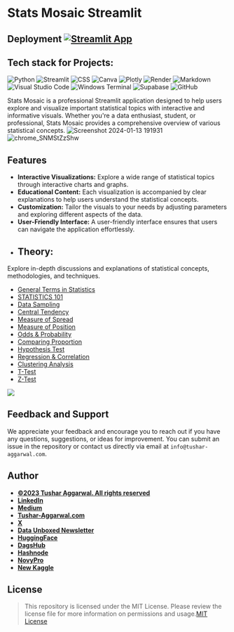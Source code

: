 # Stats Mosaic Streamlit
## Deployment  [![Streamlit App](https://static.streamlit.io/badges/streamlit_badge_black_white.svg)](https://stats-mosaic-guide.streamlit.app/)

## Tech stack for Projects:    

![Python](https://img.shields.io/badge/python-3670A0?style=for-the-badge&logo=python&logoColor=ffdd54)
![Streamlit](https://img.shields.io/badge/Streamlit-FF4B4B.svg?style=for-the-badge&logo=Streamlit&logoColor=white)
![CSS](https://img.shields.io/badge/CSS3-1572B6.svg?style=for-the-badge&logo=CSS3&logoColor=white)
![Canva](https://img.shields.io/badge/Canva-%2300C4CC.svg?style=for-the-badge&logo=Canva&logoColor=white)
![Plotly](https://img.shields.io/badge/Plotly-3F4F75.svg?style=for-the-badge&logo=Plotly&logoColor=white)
![Render](https://img.shields.io/badge/Render-46E3B7.svg?style=for-the-badge&logo=Render&logoColor=white)
![Markdown](https://img.shields.io/badge/markdown-%23000000.svg?style=for-the-badge&logo=markdown&logoColor=white)
![Visual Studio Code](https://img.shields.io/badge/Visual%20Studio%20Code-0078d7.svg?style=for-the-badge&logo=visual-studio-code&logoColor=white)
![Windows Terminal](https://img.shields.io/badge/Windows%20Terminal-%234D4D4D.svg?style=for-the-badge&logo=windows-terminal&logoColor=white)
![Supabase](https://img.shields.io/badge/Supabase-3FCF8E.svg?style=for-the-badge&logo=Supabase&logoColor=white)
![GitHub](https://img.shields.io/badge/github-%23121011.svg?style=for-the-badge&logo=github&logoColor=white)

Stats Mosaic is a professional Streamlit application designed to help users explore and visualize important statistical topics with interactive and informative visuals. Whether you're a data enthusiast, student, or professional, Stats Mosaic provides a comprehensive overview of various statistical concepts.
![Screenshot 2024-01-13 191931](https://github.com/tushar2704/Stats-Mosaic-Streamlit/assets/66141195/94acbf6b-e700-4ecd-8e27-5c3d3332249c)
![chrome_SNMStZzShw](https://github.com/tushar2704/Stats-Mosaic-Streamlit/assets/66141195/4646ef17-d37f-4111-835f-56787c948802)

## Features

- **Interactive Visualizations:** Explore a wide range of statistical topics through interactive charts and graphs.
- **Educational Content:** Each visualization is accompanied by clear explanations to help users understand the statistical concepts.
- **Customization:** Tailor the visuals to your needs by adjusting parameters and exploring different aspects of the data.
- **User-Friendly Interface:** A user-friendly interface ensures that users can navigate the application effortlessly.




* ## Theory: 
 Explore in-depth discussions and explanations of statistical concepts, methodologies, and techniques.
 * [General Terms in Statistics](https://github.com/tushar2704/Statistical-Minds/tree/main/General%20Terms%20in%20Statistics)
 * [STATISTICS 101](https://github.com/tushar2704/Statistical-Minds/tree/main/STATISTICS%20101)
 * [Data Sampling](https://github.com/tushar2704/Statistical-Minds/tree/main/Data%20Sampling)
 * [Central Tendency](https://github.com/tushar2704/Statistical-Minds/tree/main/Central%20Tendency)
 * [Measure of Spread](https://github.com/tushar2704/Statistical-Minds/tree/main/Measure%20of%20Spread)
 * [Measure of Position](https://github.com/tushar2704/Statistical-Minds/tree/main/Measure%20of%20Position)
 * [Odds & Probability](https://github.com/tushar2704/Statistical-Minds/tree/main/Odds%20%26%20Probability)
 * [Comparing Proportion](https://github.com/tushar2704/Statistical-Minds/tree/main/Comparing%20Proportion)
 * [Hypothesis Test](https://github.com/tushar2704/Statistical-Minds/tree/main/Hypothesis%20Test)
 * [Regression & Correlation](https://github.com/tushar2704/Statistical-Minds/tree/main/Regression%20%26%20Correlation)
 * [Clustering Analysis](https://github.com/tushar2704/Statistical-Minds/tree/main/Clustering%20Analysis)
 * [T-Test](https://github.com/tushar2704/Statistical-Minds/tree/main/T-Test)
 * [Z-Test](https://github.com/tushar2704/Statistical-Minds/tree/main/Z-Test)
 

<a href="https://www.buymeacoffee.com/TAggData"><img src="https://img.buymeacoffee.com/button-api/?text=Buy me a beer&emoji=🍺&slug=TAggData&button_colour=FFDD00&font_colour=000000&font_family=Cookie&outline_colour=000000&coffee_colour=ffffff" /></a>


## Feedback and Support
 We appreciate your feedback and encourage you to reach out if you have any questions, suggestions, or ideas for improvement. You can submit an issue in the repository or contact us directly via email at `info@tushar-aggarwal.com`.
## Author  
- [<ins><b>©2023 Tushar Aggarwal. All rights reserved</b></ins>](https://www.tushar-aggarwal.com/)
- <b>[LinkedIn](https://www.linkedin.com/in/tusharaggarwalinseec/)</b>
- <b>[Medium](https://medium.com/@tushar_aggarwal)</b> 
- <b>[Tushar-Aggarwal.com](https://www.tushar-aggarwal.com/)</b>
- <b>[X](https://twitter.com/TaggData)</b> 
- <b>[Data Unboxed Newsletter](https://tadata.substack.com/)</b> 
- <b>[HuggingFace](https://huggingface.co/tushar27)</b> 
- <b>[DagsHub](https://dagshub.com/tushar27)</b> 
- <b>[Hashnode](https://hashnode.com/@TAGG)</b> 
- <b>[NovyPro](https://www.novypro.com/profile_projects/tusharagg)</b> 
- <b>[New Kaggle](https://www.kaggle.com/tagg27)</b> 






## License
 >This repository is licensed under the MIT License. Please review the license file for more information on permissions and usage.[MIT License](LICENSE)

